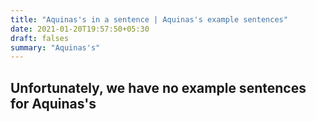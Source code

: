 ```yaml
---
title: "Aquinas's in a sentence | Aquinas's example sentences"
date: 2021-01-20T19:57:50+05:30
draft: falses
summary: "Aquinas's"
---
```

## Unfortunately, we have no example sentences for Aquinas's                 
